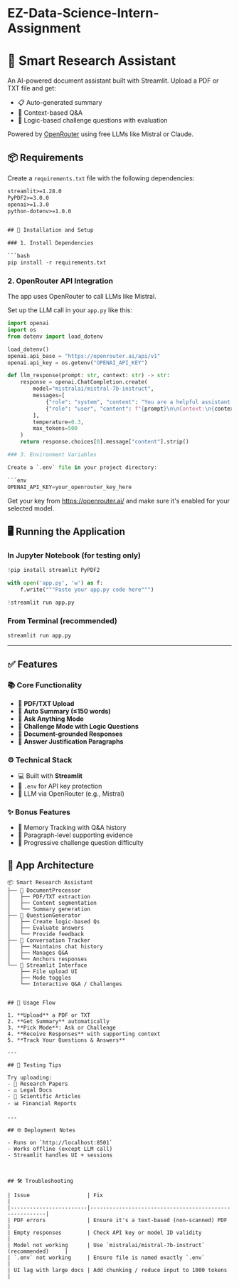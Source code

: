 # EZ-Data-Science-Intern-Assignment

# 🧠 Smart Research Assistant

An AI-powered document assistant built with Streamlit. Upload a PDF or TXT file and get:

- 📋 Auto-generated summary
- 💬 Context-based Q&A
- 🧠 Logic-based challenge questions with evaluation

Powered by [OpenRouter](https://openrouter.ai) using free LLMs like Mistral or Claude.



## 📦 Requirements

Create a `requirements.txt` file with the following dependencies:

```txt
streamlit>=1.28.0
PyPDF2>=3.0.0
openai>=1.3.0
python-dotenv>=1.0.0


## 🚀 Installation and Setup

### 1. Install Dependencies

```bash
pip install -r requirements.txt
```

### 2. OpenRouter API Integration

The app uses OpenRouter to call LLMs like Mistral.

Set up the LLM call in your `app.py` like this:

```python
import openai
import os
from dotenv import load_dotenv

load_dotenv()
openai.api_base = "https://openrouter.ai/api/v1"
openai.api_key = os.getenv("OPENAI_API_KEY")

def llm_response(prompt: str, context: str) -> str:
    response = openai.ChatCompletion.create(
        model="mistralai/mistral-7b-instruct",
        messages=[
            {"role": "system", "content": "You are a helpful assistant. Only answer using the provided document context."},
            {"role": "user", "content": f"{prompt}\n\nContext:\n{context}"}
        ],
        temperature=0.3,
        max_tokens=500
    )
    return response.choices[0].message["content"].strip()

### 3. Environment Variables

Create a `.env` file in your project directory:

```env
OPENAI_API_KEY=your_openrouter_key_here
```

Get your key from https://openrouter.ai/ and make sure it's enabled for your selected model.



## 🖥 Running the Application

### In Jupyter Notebook (for testing only)

```python
!pip install streamlit PyPDF2

with open('app.py', 'w') as f:
    f.write("""Paste your app.py code here""")

!streamlit run app.py
```

### From Terminal (recommended)

```bash
streamlit run app.py
```

---

## ✅ Features

### 📚 Core Functionality
- 📄 **PDF/TXT Upload**
- 🧾 **Auto Summary (≤150 words)**
- 💬 **Ask Anything Mode**
- 🧠 **Challenge Mode with Logic Questions**
- 🔎 **Document-grounded Responses**
- 📍 **Answer Justification Paragraphs**

### ⚙ Technical Stack
- 💻 Built with **Streamlit**
- 🔐 `.env` for API key protection
- 🧠 LLM via OpenRouter (e.g., Mistral)

### ✨ Bonus Features
- 🧠 Memory Tracking with Q&A history
- 📌 Paragraph-level supporting evidence
- 🧩 Progressive challenge question difficulty



## 🧠 App Architecture

```
📦 Smart Research Assistant
├── 🔧 DocumentProcessor
│   ├── PDF/TXT extraction
│   ├── Content segmentation
│   └── Summary generation
├── 🧠 QuestionGenerator
│   ├── Create logic-based Qs
│   ├── Evaluate answers
│   └── Provide feedback
├── 💬 Conversation Tracker
│   ├── Maintains chat history
│   ├── Manages Q&A
│   └── Anchors responses
└── 🎨 Streamlit Interface
    ├── File upload UI
    ├── Mode toggles
    └── Interactive Q&A / Challenges


## 🔁 Usage Flow

1. **Upload** a PDF or TXT
2. **Get Summary** automatically
3. **Pick Mode**: Ask or Challenge
4. **Receive Responses** with supporting context
5. **Track Your Questions & Answers**

---

## 🧪 Testing Tips

Try uploading:
- 📝 Research Papers
- ⚖ Legal Docs
- 🔬 Scientific Articles
- 📊 Financial Reports

---

## 🌐 Deployment Notes

- Runs on `http://localhost:8501`
- Works offline (except LLM call)
- Streamlit handles UI + sessions



## 🛠 Troubleshooting

| Issue                  | Fix                                                   |
|------------------------|--------------------------------------------------------|
| PDF errors             | Ensure it's a text-based (non-scanned) PDF            |
| Empty responses        | Check API key or model ID validity                    |
| Model not working      | Use `mistralai/mistral-7b-instruct` (recommended)     |
| `.env` not working     | Ensure file is named exactly `.env`                  |
| UI lag with large docs | Add chunking / reduce input to 1000 tokens            |




